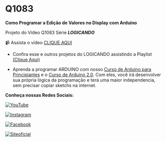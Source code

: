 # Q1083
**Como Programar a Edição de Valores no Display com Arduino**

Projeto do Vídeo Q1083 Série **_LOGICANDO_**

:video_camera: Assista o vídeo [CLIQUE AQUI](https://youtu.be/PiY28czEU7o)


- Confira esse e outros projetos do LOGICANDO assistindo a Playlist [(Clique Aqui)](https://youtube.com/playlist?list=PL7CjOZ3q8fMfdufSsUn8c5JxVDJBH1E7c&si=XQ1YEJxQIR5u5wrE)

- Aprenda a programar ARDUINO com nosso [Curso de Arduino para Principiantes](https://cursodearduino.net/principiantes/) e o [Curso de Arduino 2.0](https://cursodearduino.net/). Com eles, você irá desenvolver sua própria lógica da programação e terá uma maior independencia, sem precisar copiar sketchs na internet.



**Conheça nossas Redes Sociais:**

[![YouTube](https://img.shields.io/badge/YouTube-%23FF0000.svg?style=for-the-badge&logo=YouTube&logoColor=white)  ](https://www.youtube.com/channel/UCcGk83PAQ5aGR7IVlD_cBaw/)

[![Instagram](https://img.shields.io/badge/Instagram-%23E4405F.svg?style=for-the-badge&logo=Instagram&logoColor=white)](https://www.instagram.com/brincandocomideias/)

[![Facebook](https://img.shields.io/badge/Facebook-%231877F2.svg?style=for-the-badge&logo=Facebook&logoColor=white)](https://www.facebook.com/paginaBrincandoComIdeias/)

[![Siteoficial](https://img.shields.io/badge/🌐-SITE%20OFICIAL-brightgreen)](https://www.brincandocomideias.com/)

